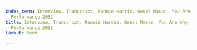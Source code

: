 ```yaml
---
index_term: Interview, Transcript, Rennie Harris, Gesel Mason, You Are Why!, No Boundaries
  Performance 2052
title: Interview, Transcript, Rennie Harris, Gesel Mason, You Are Why!, No Boundaries
  Performance 2052
layout: term

---
```

